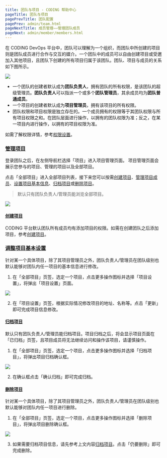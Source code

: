 ```yaml
---
title: 团队与项目 - CODING 帮助中心
pageTitle: 团队与项目
pagePrevTitle: 团队配置
pagePrev: admin/team.html
pageNextTitle: 成员管理——管理团队成员
pageNext: admin/member/members.html
---
```


在 CODING DevOps 平台中，团队可以理解为一个组织，而团队中所创建的项目则是团队成员进行合作与交互的媒介。一个团队中的成员可以自由创建项目或受邀加入其他项目，且团队下创建的所有项目归属于该团队。团队、项目与成员的关系如下图所示。

![](https://help-assets.codehub.cn/enterprise/20210802145723.png)

*   一个团队的创建者默认成为**团队负责人**，拥有团队的所有权限，是该团队的超级管理员。**团队负责人**可以指派一个或多个**团队管理员**，其余成员均为**团队普通成员**。
*   一个项目的创建者默认成为**项目管理员**，拥有该项目的所有权限。
*   团队权限和项目权限是独立存在的。一个成员拥有的权限等于其团队权限与所有项目权限之和。在团队层面进行操作，以拥有的团队权限为准；反之，在某一项目内进行操作，以拥有的项目权限为准。

如需了解权限详情，参考[权限设置](/docs/admin/permission.html)。

### [管理项目](#manage)

登录团队之后，在左侧导航栏选择「项目」进入项目管理页面。
项目管理页面会展示您参与的项目、管理的项目以及全部项目。

点击「全部项目」进入全部项目列表，接下来您可以按需[创建项目](#add)、[管理项目成员](#add)、[设置项目基本信息](#set)、[归档项目](#archive)或[删除项目](#delete)。

>默认只有团队负责人/管理员能浏览全部项目。

![](https://help-assets.codehub.cn/enterprise/20210802171124.png)

#### [创建项目](#add)

CODING 平台默认团队所有成员均有添加项目的权限。如需在创建团队之后添加项目，参考[创建项目](/docs/project-settings/project.html#create)。

### [调整项目基本设置](#set)

针对某一个具体项目，除了其项目管理员之外，团队负责人/管理员在团队级别也默认能够对团队内任一项目的基本信息进行修改。

1.  在「全部项目」页签，选定一个项目，点击更多操作图标并选择「项目设置」，将弹出「项目设置」页面。

![](https://help-assets.codehub.cn/enterprise/20220411162645.png)

2.  在「项目设置」页签，根据实际情况修改项目的地址、名称等。点击「更新」即可完成项目信息修改。

#### [归档项目](#archive)

默认只有团队负责人/管理员能归档项目。项目归档之后，将会显示项目页面在「已归档」页签，且项目成员将无法继续访问和操作该项目，请谨慎操作。

1.  在「全部项目」页签，选定一个项目，点击更多操作图标并选择「归档项目」，将弹出项目归档确认框。

![](https://help-assets.codehub.cn/enterprise/20220411165912.png)

2.  在确认框点击「确认归档」即可完成归档。

#### [删除项目](#delete)

针对某一个具体项目，除了其项目管理员之外，团队负责人/管理员在团队级别也默认能够对团队内任一项目进行删除。

1.  在「全部项目」页签，选定一个项目，点击更多操作图标并选择「删除项目」，将弹出项目删除确认框。

![](https://help-assets.codehub.cn/enterprise/20220411163258.png)

3.  如果需要归档项目信息，请先参考上文内容[归档项目](#archive)。点击「仍要删除」即可完成删除。

